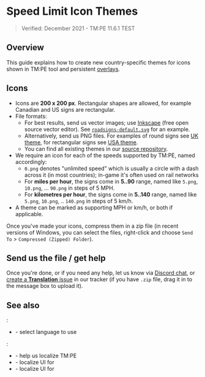 # Speed Limit Icon Themes

> Verified: December 2021 - TM:PE 11.6.1 TEST

## Overview

This guide explains how to create new country-specific themes for icons shown in TM:PE [](Speed-Limits.md) tool and persistent [overlays](Overlays.md).

## Icons

* Icons are **200 x 200 px**. Rectangular shapes are allowed, for example Canadian and US signs are rectangular.
* File formats:
    * For best results, send us vector images; use [Inkscape](https://inkscape.org/) (free open source vector editor). See [`roadsigns-default.svg`](https://github.com/CitiesSkylinesMods/TMPE/blob/master/TLM/TLM/Resources/SignThemes/SpeedLimitDefaults/roadsigns-default.svg) for an example.
    * Alternatively, send us PNG files. For examples of round signs see [UK theme](https://github.com/CitiesSkylinesMods/TMPE/tree/master/TLM/TLM/Resources/SignThemes/MPH_UK), for rectangular signs see [USA theme](https://github.com/CitiesSkylinesMods/TMPE/tree/master/TLM/TLM/Resources/SignThemes/MPH_US).
    * You can find all existing themes in our [source repository](https://github.com/CitiesSkylinesMods/TMPE/tree/master/TLM/TLM/Resources/SignThemes). 
* We require an icon for each of the speeds supported by TM:PE, named accordingly:
    * `0.png` denotes "unlimited speed" which is usually a circle with a dash across it (in most countries); in-game it's often used on rail networks
    * For **miles per hour**, the signs come in **5..90** range, named like `5.png`, `10.png`, … `90.png` in steps of 5 MPH.
    * For **kilometres per hour**, the signs come in **5..140** range, named like `5.png`, `10.png`, .. `140.png` in steps of 5 km/h.
* A theme can be marked as supporting MPH or km/h, or both if applicable.

Once you've made your icons, compress them in a zip file (in recent versions of Windows, you can select the files, right-click and choose `Send To` > `Compressed (Zipped) Folder`).

## Send us the file / get help

Once you're done, or if you need any help, let us know via [Discord chat](https://discord.gg/faKUnST), or [create a **Translation** issue](https://github.com/CitiesSkylinesMods/TMPE/issues/new/choose) in our tracker (if you have `.zip` file, drag it in to the message box to upload it).

## See also

[](Settings.md):

* [](General.md) - select language to use

[](Contributing.md):

* [](Localisation.md) - help us localize TM:PE
* [](Priority-Signs-Icon-Themes.md) - localize UI for [](Priority-Signs.md)
* [](Timed-Traffic-Light-Buttons.md) - localize UI for [](Timed-Traffic-Lights.md)